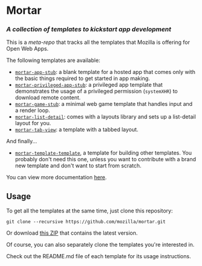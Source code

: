 # Mortar

### _A collection of templates to kickstart app development_

This is a _meta-repo_ that tracks all the templates that Mozilla is offering for Open Web Apps.

The following templates are available:

* [`mortar-app-stub`](https://github.com/mozilla/mortar-app-stub): a blank template for a hosted app that comes only with the basic things required to get started in app making.
* [`mortar-privileged-app-stub`](https://github.com/mozilla/mortar-privileged-app-stub): a privileged app template that demonstrates the usage of a privileged permission (`systemXHR`) to download remote content.
* [`mortar-game-stub`](https://github.com/mozilla/mortar-game-stub): a minimal web game template that handles input and a render loop.
* [`mortar-list-detail`](https://github.com/mozilla/mortar-list-detail): comes with a layouts library and sets up a list-detail layout for you.
* [`mortar-tab-view`](https://github.com/mozilla/mortar-tab-view): a template with a tabbed layout.

And finally...

* [`mortar-template-template`](https://github.com/mozilla/mortar-template-template), a template for building other templates. You probably don't need this one, unless you want to contribute with a brand new template and don't want to start from scratch.

You can view more documentation [here](https://developer.mozilla.org/en-US/docs/Apps/App_templates).

## Usage

To get all the templates at the same time, just clone this repository:

````
git clone --recursive https://github.com/mozilla/mortar.git
````

Or download [this ZIP](https://github.com/mozilla/mortar/archive/master.zip) that contains the latest version.

Of course, you can also separately clone the templates you're interested in.

Check out the README.md file of each template for its usage instructions.


